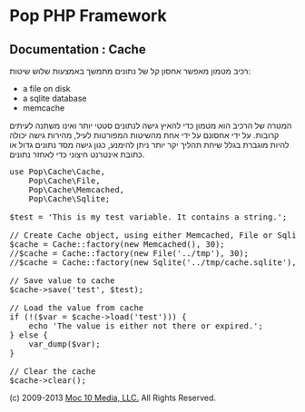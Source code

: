 Pop PHP Framework
=================

Documentation : Cache
---------------------

רכיב מטמון מאפשר אחסון קל של נתונים מתמשך באמצעות שלוש שיטות:

* a file on disk
* a sqlite database
* memcache

המטרה של הרכיב הוא מטמון כדי להאיץ גישה לנתונים סטטי יותר ואינו משתנה לעיתים קרובות. על ידי אחסונם על ידי אחת מהשיטות המפורטות לעיל, מהירות גישה יכולה להיות מוגברת בגלל שיחת תהליך יקר יותר ניתן להימנע, כגון גישה מסד נתונים גדול או כתובת אינטרנט חיצוני כדי לאחזר נתונים.

<pre>
use Pop\Cache\Cache,
    Pop\Cache\File,
    Pop\Cache\Memcached,
    Pop\Cache\Sqlite;

$test = 'This is my test variable. It contains a string.';

// Create Cache object, using either Memcached, File or Sqlite
$cache = Cache::factory(new Memcached(), 30);
//$cache = Cache::factory(new File('../tmp'), 30);
//$cache = Cache::factory(new Sqlite('../tmp/cache.sqlite'), 30);

// Save value to cache
$cache->save('test', $test);

// Load the value from cache
if (!($var = $cache->load('test'))) {
    echo 'The value is either not there or expired.';
} else {
    var_dump($var);
}

// Clear the cache
$cache->clear();
</pre>

(c) 2009-2013 [Moc 10 Media, LLC.](http://www.moc10media.com) All Rights Reserved.
